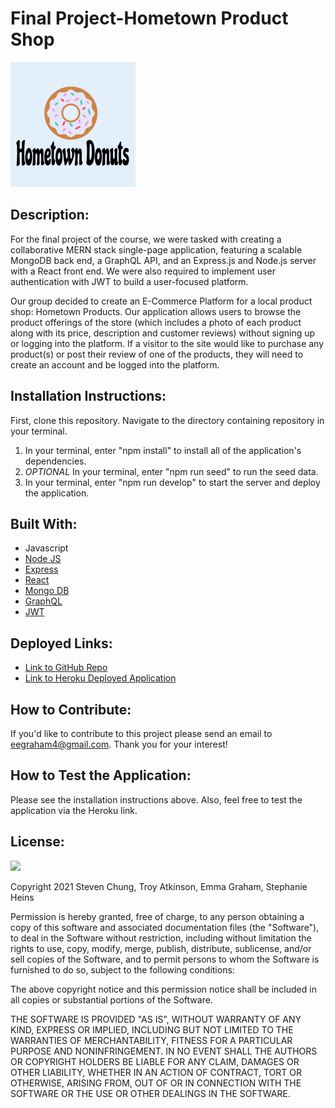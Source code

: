 # Final Project-Hometown Product Shop
![Logo](client/public/HDLogo.png)

## Description:
For the final project of the course, we were tasked with creating a collaborative MERN stack single-page application, featuring a scalable MongoDB back end, a GraphQL API, and an Express.js and Node.js server with a React front end. We were also required to implement user authentication with JWT to build a user-focused platform. 

Our group decided to create an E-Commerce Platform for a local product shop: Hometown Products. Our application allows users to browse the product offerings of the store (which includes a photo of each product along with its price, description and customer reviews) without signing up or logging into the platform. If a visitor to the site would like to purchase any product(s) or post their review of one of the products, they will need to create an account and be logged into the platform. 

## Installation Instructions:
First, clone this repository. Navigate to the directory containing repository in your terminal. 

1. In your terminal, enter "npm install" to install all of the application's dependencies. 
2. *OPTIONAL* In your terminal, enter "npm run seed" to run the seed data. 
7. In your terminal, enter "npm run develop" to start the server and deploy the application.


## Built With:
* Javascript
* [Node JS](https://nodejs.org/en/)
* [Express](https://www.npmjs.com/package/express)
* [React](https://www.npmjs.com/package/react)
* [Mongo DB](https://www.npmjs.com/package/mongodb)
* [GraphQL](https://graphql.org/)
* [JWT](https://www.npmjs.com/package/jsonwebtoken)



## Deployed Links:
* [Link to GitHub Repo](https://github.com/StephanieHeins/ProductShop)
* [Link to Heroku Deployed Application](https://github.com/StephanieHeins/ProductShop)


## How to Contribute:
If you'd like to contribute to this project please send an email to eegraham4@gmail.com. Thank you for your interest!

## How to Test the Application:
Please see the installation instructions above. Also, feel free to test the application via the Heroku link. 

## License:

![](https://img.shields.io/badge/License:%20MIT-pink`)

Copyright 2021 Steven Chung, Troy Atkinson, Emma Graham, Stephanie Heins

Permission is hereby granted, free of charge, to any person obtaining a copy of this software and associated documentation files (the "Software"), to deal in the Software without restriction, including without limitation the rights to use, copy, modify, merge, publish, distribute, sublicense, and/or sell copies of the Software, and to permit persons to whom the Software is furnished to do so, subject to the following conditions:

The above copyright notice and this permission notice shall be included in all copies or substantial portions of the Software.

THE SOFTWARE IS PROVIDED "AS IS", WITHOUT WARRANTY OF ANY KIND, EXPRESS OR IMPLIED, INCLUDING BUT NOT LIMITED TO THE WARRANTIES OF MERCHANTABILITY, FITNESS FOR A PARTICULAR PURPOSE AND NONINFRINGEMENT. IN NO EVENT SHALL THE AUTHORS OR COPYRIGHT HOLDERS BE LIABLE FOR ANY CLAIM, DAMAGES OR OTHER LIABILITY, WHETHER IN AN ACTION OF CONTRACT, TORT OR OTHERWISE, ARISING FROM, OUT OF OR IN CONNECTION WITH THE SOFTWARE OR THE USE OR OTHER DEALINGS IN THE SOFTWARE.
